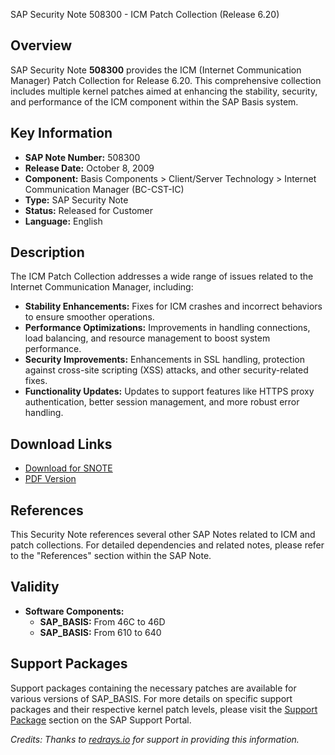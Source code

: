 SAP Security Note 508300 - ICM Patch Collection (Release 6.20)

## Overview

SAP Security Note **508300** provides the ICM (Internet Communication Manager) Patch Collection for Release 6.20. This comprehensive collection includes multiple kernel patches aimed at enhancing the stability, security, and performance of the ICM component within the SAP Basis system.

## Key Information

- **SAP Note Number:** 508300
- **Release Date:** October 8, 2009
- **Component:** Basis Components > Client/Server Technology > Internet Communication Manager (BC-CST-IC)
- **Type:** SAP Security Note
- **Status:** Released for Customer
- **Language:** English

## Description

The ICM Patch Collection addresses a wide range of issues related to the Internet Communication Manager, including:

- **Stability Enhancements:** Fixes for ICM crashes and incorrect behaviors to ensure smoother operations.
- **Performance Optimizations:** Improvements in handling connections, load balancing, and resource management to boost system performance.
- **Security Improvements:** Enhancements in SSL handling, protection against cross-site scripting (XSS) attacks, and other security-related fixes.
- **Functionality Updates:** Updates to support features like HTTPS proxy authentication, better session management, and more robust error handling.

## Download Links

- [Download for SNOTE](https://notesdownloads.sap.com/note/0040000015195612017)
- [PDF Version](https://userapps.support.sap.com/sap/support/sfm/notes/0000508300?language=en-US&token=C37C390FE21C2F75D579E44D2256C760)

## References

This Security Note references several other SAP Notes related to ICM and patch collections. For detailed dependencies and related notes, please refer to the "References" section within the SAP Note.

## Validity

- **Software Components:**
  - **SAP_BASIS:** From 46C to 46D
  - **SAP_BASIS:** From 610 to 640

## Support Packages

Support packages containing the necessary patches are available for various versions of SAP_BASIS. For more details on specific support packages and their respective kernel patch levels, please visit the [Support Package](https://me.sap.com/supportpackage/SAPKB46C48) section on the SAP Support Portal.

*Credits: Thanks to [redrays.io](https://redrays.io) for support in providing this information.*
